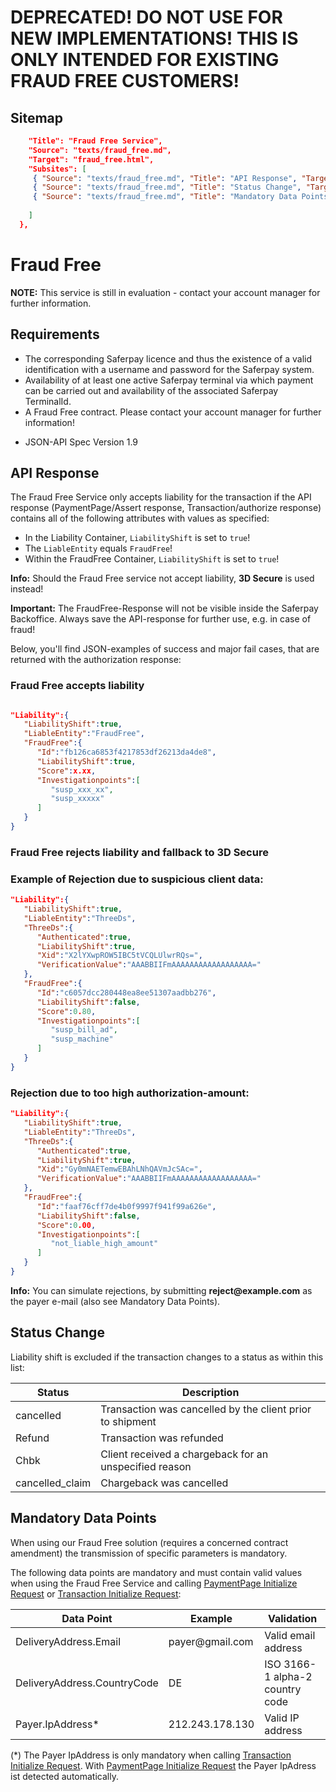 # DEPRECATED! DO NOT USE FOR NEW IMPLEMENTATIONS! THIS IS ONLY INTENDED FOR EXISTING FRAUD FREE CUSTOMERS!

## Sitemap
```json
    "Title": "Fraud Free Service",
    "Source": "texts/fraud_free.md",
    "Target": "fraud_free.html",
    "Subsites": [
     { "Source": "texts/fraud_free.md", "Title": "API Response", "Target": "fraud_free.html#ff-response" },
     { "Source": "texts/fraud_free.md", "Title": "Status Change", "Target": "fraud_free.html#ff-status" },
     { "Source": "texts/fraud_free.md", "Title": "Mandatory Data Points", "Target": "fraud_free.html#ff-mandatory" }
     
    ]
  },
```
# Fraud Free

<div class="warning">
  <p><strong>NOTE:</strong> This service is still in evaluation - contact your account manager for further information.</p>
</div>

## <a name="ff-req"></a> Requirements

* The corresponding Saferpay licence and thus the existence of a valid identification with a username and password for the Saferpay system.
* Availability of at least one active Saferpay terminal via which payment can be carried out and availability of the associated Saferpay TerminalId.
* A Fraud Free contract. Please contact your account manager for further information!
+ JSON-API Spec Version 1.9

## <a name="ff-response"></a> API Response
  
The Fraud Free Service only accepts liability for the transaction if the API response (PaymentPage/Assert response, Transaction/authorize response) contains all of the following attributes with values as specified:
-	In the Liability Container, `LiabilityShift` is set to `true`!
-	The `LiableEntity` equals `FraudFree`!
-	Within the FraudFree Container, `LiabilityShift` is set to `true`!


<div class="info">
  <p><strong>Info:</strong> Should the Fraud Free service not accept liability, <strong>3D Secure</strong> is used instead!</p>
</div>
<div class="warning">
  <p><strong>Important:</strong> The FraudFree-Response will not be visible inside the Saferpay Backoffice. Always save the API-response for further use, e.g. in case of fraud!</p>
</div>

Below, you'll find JSON-examples of success and major fail cases, that are returned with the authorization response:

### Fraud Free accepts liability

```json

"Liability":{ 
   "LiabilityShift":true,
   "LiableEntity":"FraudFree",
   "FraudFree":{ 
      "Id":"fb126ca6853f4217853df26213da4de8",
      "LiabilityShift":true,
      "Score":x.xx,
      "Investigationpoints":[ 
         "susp_xxx_xx",
         "susp_xxxxx"
      ]
   }
}

```

### Fraud Free rejects liability and fallback to 3D Secure

### Example of Rejection due to suspicious client data:

```json
"Liability":{ 
   "LiabilityShift":true,
   "LiableEntity":"ThreeDs",
   "ThreeDs":{ 
      "Authenticated":true,
      "LiabilityShift":true,
      "Xid":"X2lYXwpROW5IBC5tVCQLUlwrRQs=",
      "VerificationValue":"AAABBIIFmAAAAAAAAAAAAAAAAAA="
   },
   "FraudFree":{ 
      "Id":"c6057dcc280448ea8ee51307aadbb276",
      "LiabilityShift":false,
      "Score":0.80,
      "Investigationpoints":[ 
         "susp_bill_ad",
         "susp_machine"
      ]
   }
}
```

### Rejection due to too high authorization-amount:

```json
"Liability":{ 
   "LiabilityShift":true,
   "LiableEntity":"ThreeDs",
   "ThreeDs":{ 
      "Authenticated":true,
      "LiabilityShift":true,
      "Xid":"Gy0mNAETemwEBAhLNhQAVmJcSAc=",
      "VerificationValue":"AAABBIIFmAAAAAAAAAAAAAAAAAA="
   },
   "FraudFree":{ 
      "Id":"faaf76cff7de4b0f9997f941f99a626e",
      "LiabilityShift":false,
      "Score":0.00,
      "Investigationpoints":[ 
         "not_liable_high_amount"
      ]
   }
}
```
<div class="info">
  <p><strong>Info:</strong> You can simulate rejections, by submitting <strong>reject@example.com</strong> as the payer e-mail (also see Mandatory Data Points).</p>
</div>

## <a name="ff-status"></a> Status Change

Liability shift is excluded if the transaction changes to a status as within this list:

<table class="table table-striped table-hover">
  <thead>
    <tr>
      <th>Status</th>
      <th>Description</th>
    </tr>
  </thead>
  <tbody>
    <tr>
      <td>cancelled</td>
      <td>Transaction was cancelled by the client prior to shipment</td>
    </tr>
    <tr>
      <td>Refund</td>
      <td>Transaction was refunded</td>
    </tr>
    <tr>
      <td>Chbk</td>
      <td>Client received a chargeback for an unspecified reason</td>
    </tr>
    <tr>
      <td>cancelled_claim</td>
      <td>Chargeback was cancelled</td>
    </tr>
  </tbody>
</table>


## <a name="ff-mandatory"></a> Mandatory Data Points

When using our Fraud Free solution (requires a concerned contract amendment) the transmission of specific parameters is mandatory.

The following data points are mandatory and must contain valid values when using the Fraud Free Service and calling [PaymentPage Initialize Request](https://saferpay.github.io/jsonapi/index.html#Payment_v1_PaymentPage_Initialize) or [Transaction Initialize Request](https://saferpay.github.io/jsonapi/index.html#Payment_v1_Transaction_Initialize):

<table class="table table-striped table-hover">
  <thead>
    <tr>
      <th>Data Point</th>
      <th>Example</th>
      <th>Validation</th>
    </tr>
  </thead>
  <tbody>
    <tr>
      <td>DeliveryAddress.Email</td>
      <td>payer@gmail.com</td>
      <td>Valid email address</td>
    </tr>
    <tr>
      <td>DeliveryAddress.CountryCode</td>
      <td> DE</td>
      <td> ISO 3166-1 alpha-2 country code</td>
    </tr>
    <tr>
      <td>Payer.IpAddress*</td>
      <td>212.243.178.130 </td>
      <td> Valid IP address</td>
    </tr>
  </tbody>
</table>

(*) The Payer IpAddress is only mandatory when calling [Transaction Initialize Request](https://saferpay.github.io/jsonapi/index.html#Payment_v1_Transaction_Initialize). With [PaymentPage Initialize Request](https://saferpay.github.io/jsonapi/index.html#Payment_v1_PaymentPage_Initialize) the Payer IpAdress ist detected automatically.


